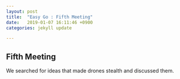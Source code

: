 ```yaml
---
layout: post
title:  "Easy Go : Fifth Meeting"
date:   2019-01-07 16:11:46 +0900
categories: jekyll update

---
```


<p>
<h2>Fifth Meeting</h2>
We searched for ideas that made drones stealth and discussed them.
</p>



[jekyll-docs]: https://jekyllrb.com/docs/home
[jekyll-gh]: https://github.com/jekyll/jekyll
[jekyll-talk]: https://talk.jekyllrb.com/